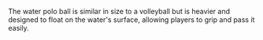 The water polo ball is similar in size to a volleyball but is heavier and designed to float on the water's surface, allowing players to grip and pass it easily.
